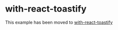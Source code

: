 # with-react-toastify

This example has been moved to [with-react-toastify](.././with-react-toastify)
